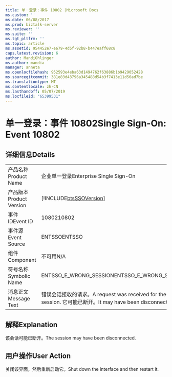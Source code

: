 ```yaml
---
title: 单一登录：事件 10802 |Microsoft Docs
ms.custom: ''
ms.date: 06/08/2017
ms.prod: biztalk-server
ms.reviewer: ''
ms.suite: ''
ms.tgt_pltfrm: ''
ms.topic: article
ms.assetid: 954452e7-e679-4d5f-92b8-b447eaff68c8
caps.latest.revision: 6
author: MandiOhlinger
ms.author: mandia
manager: anneta
ms.openlocfilehash: 952593e4eba63d1494762f63886b1b9429052428
ms.sourcegitcommit: 381e83d43796a345488d54b3f7413e11d56ad7be
ms.translationtype: MT
ms.contentlocale: zh-CN
ms.lasthandoff: 05/07/2019
ms.locfileid: "65399531"
---
```

# <a name="single-sign-on-event-10802"></a><span data-ttu-id="7b5c4-102">单一登录：事件 10802</span><span class="sxs-lookup"><span data-stu-id="7b5c4-102">Single Sign-On: Event 10802</span></span>
## <a name="details"></a><span data-ttu-id="7b5c4-103">详细信息</span><span class="sxs-lookup"><span data-stu-id="7b5c4-103">Details</span></span>  
  
|                 |                                                                              |
|-----------------|------------------------------------------------------------------------------|
|  <span data-ttu-id="7b5c4-104">产品名称</span><span class="sxs-lookup"><span data-stu-id="7b5c4-104">Product Name</span></span>   |                          <span data-ttu-id="7b5c4-105">企业单一登录</span><span class="sxs-lookup"><span data-stu-id="7b5c4-105">Enterprise Single Sign-On</span></span>                           |
| <span data-ttu-id="7b5c4-106">产品版本</span><span class="sxs-lookup"><span data-stu-id="7b5c4-106">Product Version</span></span> |          [!INCLUDE[btsSSOVersion](../includes/btsssoversion-md.md)]          |
|    <span data-ttu-id="7b5c4-107">事件 ID</span><span class="sxs-lookup"><span data-stu-id="7b5c4-107">Event ID</span></span>     |                                    <span data-ttu-id="7b5c4-108">10802</span><span class="sxs-lookup"><span data-stu-id="7b5c4-108">10802</span></span>                                     |
|  <span data-ttu-id="7b5c4-109">事件源</span><span class="sxs-lookup"><span data-stu-id="7b5c4-109">Event Source</span></span>   |                                    <span data-ttu-id="7b5c4-110">ENTSSO</span><span class="sxs-lookup"><span data-stu-id="7b5c4-110">ENTSSO</span></span>                                    |
|    <span data-ttu-id="7b5c4-111">组件</span><span class="sxs-lookup"><span data-stu-id="7b5c4-111">Component</span></span>    |                                     <span data-ttu-id="7b5c4-112">不可用</span><span class="sxs-lookup"><span data-stu-id="7b5c4-112">N/A</span></span>                                      |
|  <span data-ttu-id="7b5c4-113">符号名称</span><span class="sxs-lookup"><span data-stu-id="7b5c4-113">Symbolic Name</span></span>  |                            <span data-ttu-id="7b5c4-114">ENTSSO_E_WRONG_SESSION</span><span class="sxs-lookup"><span data-stu-id="7b5c4-114">ENTSSO_E_WRONG_SESSION</span></span>                            |
|  <span data-ttu-id="7b5c4-115">消息正文</span><span class="sxs-lookup"><span data-stu-id="7b5c4-115">Message Text</span></span>   | <span data-ttu-id="7b5c4-116">错误会话接收的请求。</span><span class="sxs-lookup"><span data-stu-id="7b5c4-116">A request was received for the wrong session.</span></span> <span data-ttu-id="7b5c4-117">它可能已断开。</span><span class="sxs-lookup"><span data-stu-id="7b5c4-117">It may have been disconnected.</span></span> |
  
## <a name="explanation"></a><span data-ttu-id="7b5c4-118">解释</span><span class="sxs-lookup"><span data-stu-id="7b5c4-118">Explanation</span></span>  
 <span data-ttu-id="7b5c4-119">该会话可能已断开。</span><span class="sxs-lookup"><span data-stu-id="7b5c4-119">The session may have been disconnected.</span></span>  
  
## <a name="user-action"></a><span data-ttu-id="7b5c4-120">用户操作</span><span class="sxs-lookup"><span data-stu-id="7b5c4-120">User Action</span></span>  
 <span data-ttu-id="7b5c4-121">关闭该界面，然后重新启动它。</span><span class="sxs-lookup"><span data-stu-id="7b5c4-121">Shut down the interface and then restart it.</span></span>